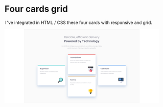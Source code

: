 # Four cards grid

I 've integrated in HTML / CSS these four cards with responsive and grid.

![Four cards responsive](challenge-3.png)

